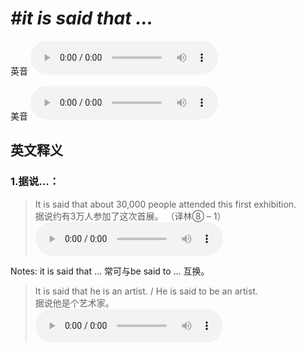 # ***\#it is said that ...*** 
英音
<audio src="./media/it is said that1_AAC.aac" controls="controls"></audio>

美音
<audio src="./media/it is said that .._AAC.aac" controls="controls"></audio>



  

英文释义
---
### 1.**据说…：**  

 > It is said that about 30,000 people attended this first exhibition.   
 > 据说约有3万人参加了这次首展。  （译林⑧ – 1）  
<audio src="./media/say-8.aac" controls="controls"></audio>

Notes: it is said that ... 常可与be said to ... 互换。  
 > It is said that he is an artist. / He is said to be an artist.  
 > 据说他是个艺术家。    
<audio src="./media/say-9.aac" controls="controls"></audio>


